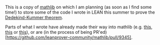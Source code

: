 This is a copy of [mathlib](https://github.com/leanprover-community/mathlib) on which I am planning (as soon as I find some time!) to store some of the code I wrote in LEAN this summer to prove the [Dedekind-Kummer theorem](https://kconrad.math.uconn.edu/blurbs/gradnumthy/dedekindf.pdf). 

Parts of what I wrote have already made their way into mathlib (e.g. [this](https://github.com/leanprover-community/mathlib/pull/9055), [this](https://github.com/leanprover-community/mathlib/pull/9542) or [this](https://github.com/leanprover-community/mathlib/pull/8668)), or are (in the process of being PR'ed)[https://github.com/leanprover-community/mathlib/pull/9345].
